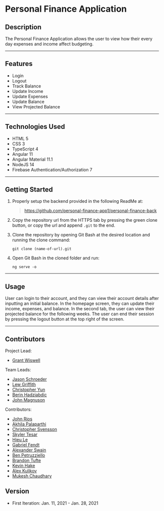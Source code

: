 # Personal Finance Application

## Description

The Personal Finance Application allows the user to view how their every day expenses and income affect budgeting. 

---
## Features

* Login
* Logout
* Track Balance
* Update Income
* Update Expenses
* Update Balance
* View Projected Balance
---
## Technologies Used

* HTML 5
* CSS 3
* TypeScript 4
* Angular 11
* Angular Material 11.1
* NodeJS 14
* Firebase Authentication/Authorization 7
---
## Getting Started

1. Properly setup the backend provided in the following ReadMe at:

    > https://github.com/personal-finance-app1/personal-finance-back

2. Copy the repository url from the HTTPS tab by pressing the green clone button, or copy the url and append `.git` to the end.

3. Clone the repository by opening Git Bash at the desired location and running the clone command:

    `git clone (name-of-url).git`

4. Open Git Bash in the cloned folder and run:

    `ng serve -o`
---
## Usage

User can login to their account, and they can view their account details after inputting an initial balance. In the homepage screen, they can update their income, expenses, and balance. In the second tab, the user can view their projected balance for the following weeks. The user can end their session by pressing the logout button at the top right of the screen.

---
## Contributors

Project Lead:
* [Grant Wiswell](https://github.com/Grantimatter)

Team Leads:
* [Jason Schroeder](https://github.com/jasonSchroeder89)
* [Lew Griffith](https://github.com/logriffith)
* [Christopher Yun](https://github.com/topheryun)
* [Berin Hadziabdic](https://github.com/Berin-Hadziabdic)
* [John Magnuson](https://github.com/magnusjw)

Contributors:

* [John Rios](https://github.com/jlrjr98)
* [Akhila Palaparthi](https://github.com/akhilapalaparthi)
* [Christopher Svensson](https://github.com/cwsvensson)
* [Skyler Tesar](https://github.com/skytsar)
* [Hieu Le](https://github.com/htl43)
* [Gabriel Fendt](https://github.com/fendtg4)
* [Alexander Swain](https://github.com/AlexanderSwain1)
* [Ben Petruzziello](https://github.com/benp3837)
* [Brandon Tufte](https://github.com/bntufte)
* [Kevin Hake](https://github.com/khake96)
* [Alex Kulikov](https://github.com/S0ddy)
* [Mukesh Chaudhary](https://github.com/Mukesh8688)

## Version

* First Iteration: Jan. 11, 2021 - Jan. 28, 2021